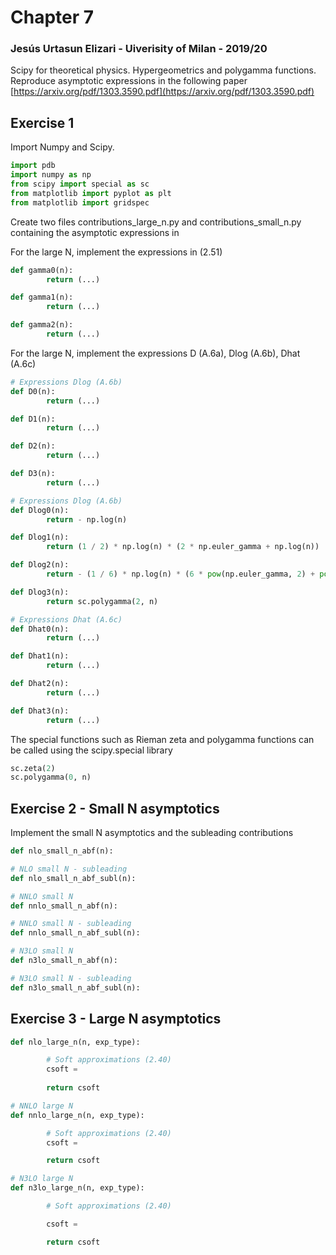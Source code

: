 # Chapter 7

### Jesús Urtasun Elizari - Uiverisity of Milan - 2019/20

Scipy for theoretical physics. Hypergeometrics and polygamma functions.
Reproduce asymptotic expressions in the following paper [https://arxiv.org/pdf/1303.3590.pdf](https://arxiv.org/pdf/1303.3590.pdf)

## Exercise 1 

Import Numpy and Scipy.

```python
import pdb
import numpy as np
from scipy import special as sc
from matplotlib import pyplot as plt
from matplotlib import gridspec
```

Create two files contributions_large_n.py and contributions_small_n.py containing the asymptotic expressions in 

For the large N, implement the expressions in (2.51)

```python
def gamma0(n):
        return (...)

def gamma1(n):
        return (...)

def gamma2(n):
        return (...)
```
For the large N, implement the expressions D (A.6a), Dlog (A.6b), Dhat (A.6c)

```python
# Expressions Dlog (A.6b)
def D0(n):
        return (...)

def D1(n):
        return (...)

def D2(n):
        return (...)

def D3(n):
        return (...)

# Expressions Dlog (A.6b)
def Dlog0(n):
        return - np.log(n)

def Dlog1(n):
        return (1 / 2) * np.log(n) * (2 * np.euler_gamma + np.log(n))

def Dlog2(n):
        return - (1 / 6) * np.log(n) * (6 * pow(np.euler_gamma, 2) + pow(np.pi, 2) + 2 * np.log(n) * (3 * np.euler_gamma + np.log(n)))

def Dlog3(n):
        return sc.polygamma(2, n)

# Expressions Dhat (A.6c)
def Dhat0(n):
        return (...)

def Dhat1(n):
        return (...)

def Dhat2(n):
        return (...)

def Dhat3(n):
        return (...)
```

The special functions such as Rieman zeta and polygamma functions can be called using the scipy.special library
```python
sc.zeta(2)
sc.polygamma(0, n)
```
## Exercise 2 - Small N asymptotics
Implement the small N asymptotics and the subleading contributions
```python
def nlo_small_n_abf(n):

# NLO small N - subleading
def nlo_small_n_abf_subl(n):

# NNLO small N
def nnlo_small_n_abf(n):

# NNLO small N - subleading
def nnlo_small_n_abf_subl(n):

# N3LO small N
def n3lo_small_n_abf(n):

# N3LO small N - subleading
def n3lo_small_n_abf_subl(n):
```

## Exercise 3 - Large N asymptotics

```python
def nlo_large_n(n, exp_type):

        # Soft approximations (2.40)
        csoft = 
        
        return csoft

# NNLO large N
def nnlo_large_n(n, exp_type):

        # Soft approximations (2.40)
        csoft = 

        return csoft

# N3LO large N
def n3lo_large_n(n, exp_type):

        # Soft approximations (2.40)

        csoft = 

        return csoft
```